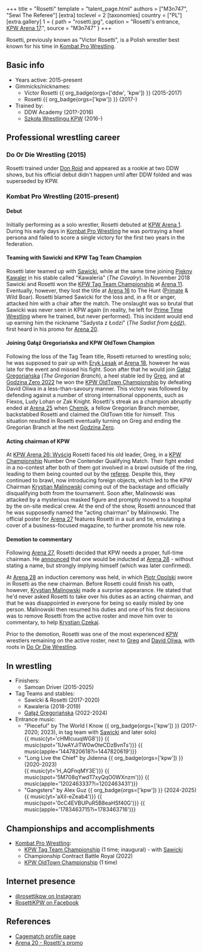 +++
title = "Rosetti"
template = "talent_page.html"
authors = ["M3n747", "Sewi The Referee"]
[extra]
toclevel = 2
[taxonomies]
country = ["PL"]
[extra.gallery]
1 = { path = "rosetti.jpg", caption = "Rosetti's entrance, [KPW Arena 17](@/e/kpw/2021-08-21-kpw-arena-17.md).", source = "M3n747" }
+++

Rosetti, previously known as "Victor Rosetti", is a Polish wrestler best known for his time in [Kombat Pro Wrestling](@/o/kpw.md).

## Basic info

* Years active: 2015-present
* Gimmicks/nicknames:
  - Victor Rosetti {{ org_badge(orgs=['ddw', 'kpw']) }} (2015-2017)
  - Rosetti {{ org_badge(orgs=['kpw']) }} (2017-)
* Trained by:
  - DDW Academy (201?-2016)
  - [Szkoła Wrestlingu KPW](@/o/szkola-kpw.md) (2016-)
 
## Professional wrestling career

### Do Or Die Wrestling (2015)

Rosetti trained under [Don Roid](@/w/don-roid.md) and appeared as a rookie at two DDW shows, but his official debut didn't happen until after DDW folded and was superseded by KPW.

### Kombat Pro Wrestling (2015-present)

#### Debut

Initially performing as a solo wrestler, Rosetti debuted at [KPW Arena 1](@/e/kpw/2016-02-27-kpw-arena-1.md). During his early days in [Kombat Pro Wrestling](@/o/kpw.md) he was portraying a heel persona and failed to score a single victory for the first two years in the federation.

#### Teaming with Sawicki and KPW Tag Team Champion

Rosetti later teamed up with [Sawicki](@/w/sawicki.md), while at the same time joining [Piękny Kawaler](@/w/piekny-kawaler.md) in his stable called "Kawaleria" (_The Cavalry_). In November 2018 Sawicki and Rosetti won the [KPW Tag Team Championship](@/c/kpw-tag-team-championship.md) at [Arena 11](@/e/kpw/2018-11-03-kpw-arena-11.md). Eventually, however, they lost the title at [Arena 16](@/e/kpw/2020-02-01-kpw-arena-16.md) to The Hunt ([Primate](@/w/primate.md) & Wild Boar). Rosetti blamed Sawicki for the loss and, in a fit or anger, attacked him with a chair after the match. The onslaught was so brutal that Sawicki was never seen in KPW again (in reality, he left for [Prime Time Wrestling](@/o/ptw.md) where he trained, but never performed). This incident would end up earning him the nickname "Sadysta z Łodzi" (_The Sadist from [Łódź][boat-city]_), first heard in his promo for [Arena 20](@/e/kpw/2022-12-16-kpw-arena-20.md).

#### Joining Gałąź Gregoriańska and KPW OldTown Champion

Following the loss of the Tag Team title, Rosetti returned to wrestling solo; he was supposed to pair up with [Eryk Lesak](@/w/eryk-lesak.md) at [Arena 18](2022-03-18-kpw-arena-18.md), however he was late for the event and missed his fight. Soon after that he would join [Gałąź Gregoriańska](@/tt/galaz-gregorianska.md) (_The Gregorian Branch_), a heel stable led by [Greg](@/w/greg.md), and at [Godzina Zero 2022](@/e/kpw/2022-09-17-kpw-godzina-zero-2022.md) he won the [KPW OldTown Championship](@/c/kpw-old-town-championship.md) by defeating David Oliwa in a less-than-savoury manner. This victory was followed by defending against a number of strong international opponents, such as Flexos, Ludy Lohan or Zak Knight. Rosetti's streak as a champion abruptly ended at [Arena 25](2024-05-17-kpw-arena-25.md) when [Chemik](@/w/chemik.md), a fellow Gregorian Branch member, backstabbed Rosetti and claimed the OldTown title for himself. This situation resulted in Rosetti eventually turning on Greg and ending the Gregorian Branch at the next [Godzina Zero](@/e/kpw/2024-09-07-kpw-godzina-zero-2024.md).

#### Acting chairman of KPW

At [KPW Arena 26: Wyścig](@/e/kpw/2024-11-15-kpw-arena-26.md) Rosetti faced his old leader, Greg, in a [KPW Championship](@/c/kpw-championship.md) Number One Contender Qualifying Match. Their fight ended in a no-contest after both of them got involved in a brawl outside of the ring, leading to them being counted out by the [referee](@/w/krystian-czekaj.md). Despite this, they continued to brawl, now introducing foreign objects, which led to the KPW Chairman [Krystian Malinowski](@/w/krystian-malinowski.md) coming out of the backstage and officially disqualifying both from the tournament. Soon after, Malinowski was attacked by a mysterious masked figure and promptly moved to a hospital by the on-site medical crew. At the end of the show, Rosetti announced that he was supposedly named the "acting chairman" by Malinowski. The official poster for [Arena 27](@/e/kpw/2025-01-24-kpw-arena-27.md) features Rosetti in a suit and tie, emulating a cover of a business-focused magazine, to further promote his new role.

#### Demotion to commentary

Following [Arena 27](@/e/kpw/2025-01-24-kpw-arena-27.md), Rosetti decided that KPW needs a proper, full-time chairman. He [announced][rosetti-zapowiada] that one would be inducted at [Arena 28](@/e/kpw/2025-04-11-kpw-arena-28.md) - without stating a name, but strongly implying himself (which was later confirmed).

At [Arena 28](@/e/kpw/2025-04-11-kpw-arena-28.md) an induction ceremony was held, in which [Piotr Opolski](@/w/piotr-opolski.md) swore in Rosetti as the new chairman. Before Rosetti could finish his oath, however, [Krystian Malinowski](@/w/krystian-malinowski.md) made a surprise appearance. He stated that he'd never asked Rosetti to take over his duties as an acting chairman, and that he was disappointed in everyone for being so easily misled by one person. Malinowski then resumed his duties and one of his first decisions was to remove Rosetti from the active roster and move him over to commentary, to help [Krystian Czekaj](@/w/krystian-czekaj.md).

Prior to the demotion, Rosetti was one of the most experienced [KPW](@/o/kpw.md) wrestlers remaining on the active roster, next to [Greg](@/w/greg.md) and [David Oliwa](@/w/david-oliwa.md), with roots in [Do Or Die Wrestling](@/o/ddw.md).

## In wrestling

* Finishers:
  - Samoan Driver (2015-2025)
* Tag Teams and stables:
  - Sawicki & Rosetti (2017-2020)
  - Kawaleria (2018-2019)
  - [Gałąź Gregoriańska](@/tt/galaz-gregorianska.md) (2022-2024)
* Entrance music:
  - "Pieceful" by The World I Know
    {{ org_badge(orgs=['kpw']) }} (2017-2020; 2023), in tag team with [Sawicki](@/w/sawicki.md) and later solo) <br>
    {{ music(yt='cHMlcuuqWG8')}}
    {{ music(spot='1UwAYJiTW0w0teCDzBvnTs')}}
    {{ music(apple='1447820618?i=1447820619')}}
  - "Long Live the Chief" by Jidenna
    {{ org_badge(orgs=['kpw']) }} (2020-2023) <br>
    {{ music(yt='H_AQFnqMY3E')}}
    {{ music(spot='5M708qYwdT7xyQqO0WXnzm')}}
    {{ music(apple='1202463337?i=1202463431')}}
  - "Gangsters" by Alex Guz
    {{ org_badge(orgs=['kpw']) }} (2024-2025) <br>
    {{ music(yt='aXil-eZeab4')}}
    {{ music(spot='0cC4EVBUPuR5B8eaHSf40G')}}
    {{ music(apple='1783463715?i=1783463716')}}

## Championships and accomplishments

* [Kombat Pro Wrestling](@/o/kpw.md):
  - [KPW Tag Team Championship](@/c/kpw-tag-team-championship.md) (1 time; inaugural) - with [Sawicki](@/w/sawicki.md)
  - Championship Contract Battle Royal (2022)
  - [KPW OldTown Championship](@/c/kpw-old-town-championship.md) (1 time)

## Internet presence

* [@rosettikpw on Instagram](https://www.instagram.com/rosettikpw/)
* [RosettiKPW on Facebook](https://www.facebook.com/RosettiKPW/)

## References

* [Cagematch profile page](https://www.cagematch.net/?id=2&nr=19710)
* [Arena 20 - Rosetti's promo](https://www.youtube.com/watch?v=09uuL1EIZaw)

[boat-city]: https://en.wikipedia.org/wiki/%C5%81%C3%B3d%C5%BA
[rosetti-zapowiada]: https://www.youtube.com/watch?v=sIOJf0CuMXk
